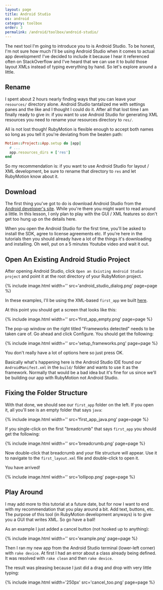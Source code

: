```yaml
---
layout: page
title: Android Studio
os: android
category: toolbox
order: 3
permalink: /android/toolbox/android-studio/
---
```


The next tool I'm going to introduce you to is Android Studio. To be honest, I'm not sure how much I'll be using Android Studio when it comes to actual app development! I've decided to include it because I hear it referenced often on StackOverflow and I've heard that we can use it to build those layout XMLs instead of typing everything by hand. So let's explore around a little.

## Rename

I spent about 2 hours nearly finding ways that you can leave your `resources/` directory alone. Android Studio tantalized me with settings panes and the like and I thought I could do it. After all that lost time I am finally ready to give in: if you want to use Android Studio for generating XML resources you need to rename your resources directory to `res/`.

All is not lost though! RubyMotion is flexible enough to accept both names so long as you tell it you're deviating from the beaten path:

```ruby
Motion::Project::App.setup do |app|
  # ...
  app.resources_dirs = ['res']
end
```

So my recommendation is: if you want to use Android Studio for layout / XML development, be sure to rename that directory to `res` and let RubyMotion know about it.

## Download

The first thing you've got to do is download Android Studio from the [Android developer's site](http://developer.android.com/sdk/index.html). While you're there you might want to read around a little. In this lesson, I only plan to play with the GUI / XML features so don't get too hung up on the details here.

When you open the Android Studio for the first time, you'll be asked to install the SDK, agree to license agreements etc. If you're here in the tutorials then you should already have a lot of the things it's downloading and installing. Oh well, put on a 5 minutes Youtube video and wait it out.

## Open An Existing Android Studio Project

After opening Android Studio, click `Open an Existing Android Studio project` and point it at the root directory of your RubyMotion project.

{% include image.html width='' src='android_studio_dialog.png' page=page %}

In these examples, I'll be using the XML-based `first_app` we built [here](http://kcerb.github.io/fruit-robot/android/firstapp/xml-ui/).

At this point you should get a screen that looks like this:

{% include image.html width='' src='first_app_empty.png' page=page %}

The pop-up window on the right titled "Frameworks detected" needs to be taken care of. Go ahead and click Configure. You should get the following:

{% include image.html width='' src='setup_frameworks.png' page=page %}

You don't really have a lot of options here so just press OK.

Basically what's happening here is the Android Studio IDE found our `AndroidManifest.xml` in the `build/` folder and wants to use it as the framework. Normally that would be a bad idea but it's fine for us since we'll be building our app with RubyMotion not Android Studio.

## Fixing the Folder Structure

With that done, we should see our `first_app` folder on the left. If you open it, all you'll see is an empty folder that says `java`:

{% include image.html width='' src='first_app_java.png' page=page %}

If you single-click on the first "breadcrumb" that says `first_app` you should get the following:

{% include image.html width='' src='breadcrumb.png' page=page %}

Now double-click that breadcrumb and your file structure will appear. Use it to navigate to the `first_layout.xml` file and double-click to open it.

You have arrived!

{% include image.html width='' src='lollipop.png' page=page %}

## Play Around

I may add more to this tutorial at a future date, but for now I want to end with my recommendation that you play around a bit. Add text, buttons, etc. The purpose of this tool (in RubyMotion development anyways) is to give you a GUI that writes XML. So go have a ball!

As an example I just added a cancel button (not hooked up to anything):

{% include image.html width='' src='example.png' page=page %}

Then I ran my new app from the Android Studio terminal (lower-left corner) with `rake device`. At first I had an error about a class already being defined. It was resolved with `rake clean` and then `rake device`.


The result was pleasing because I just did a drag and drop with very little typing:

{% include image.html width='250px' src='cancel_too.png' page=page %}

